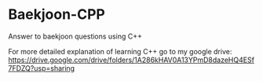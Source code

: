 # Baekjoon-CPP
Answer to baekjoon questions using C++

For more detailed explanation of learning C++ go to my google drive:
https://drive.google.com/drive/folders/1A286kHAV0A13YPmD8dazeHQ4ESf7FDZQ?usp=sharing
